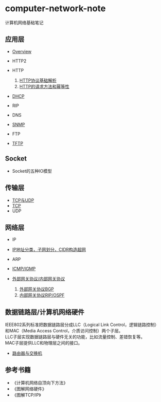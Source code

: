 # computer-network-note
计算机网络基础笔记
## 应用层
- [Overview](https://github.com/orochiZhang/computer-network-note/blob/master/Applicationlayer/Overview.md)
- HTTP2
- HTTP
  1. [HTTP协议基础解析](https://github.com/orochiZhang/computer-network-note/blob/master/Applicationlayer/HTTP_data_structure.md)
  2. [HTTP的请求方法和幂等性](https://github.com/orochiZhang/computer-network-note/blob/master/Applicationlayer/HTTP_Method_Idempotent.md)

- [DHCP](https://baike.baidu.com/item/DHCP/218195)
- RIP
- DNS
- [SNMP](https://baike.baidu.com/item/%E7%AE%80%E5%8D%95%E7%BD%91%E7%BB%9C%E7%AE%A1%E7%90%86%E5%8D%8F%E8%AE%AE/2986113)
- FTP
- [TFTP](https://baike.baidu.com/item/tftp/455170)

## Socket
- Socket的五种IO模型

## 传输层
- [TCP与UDP](https://github.com/orochiZhang/computer-network-note/blob/master/Transportlayer/TCP_and_UDP.md)
- [TCP](https://github.com/orochiZhang/computer-network-note/blob/master/Transportlayer/TCP.md)
- UDP

## 网络层
- IP
- [IP地址分类，子网划分，CIDR构造超网](https://github.com/orochiZhang/computer-network-note/blob/master/Networklayer/IP_address.md)
- ARP
- [ICMP/IGMP](https://github.com/orochiZhang/computer-network-note/blob/master/Networklayer/ICMP_and_IGMP.md)

- [外部网关协议/内部网关协议](https://github.com/orochiZhang/computer-network-note/blob/master/Networklayer/IGP_and_EGP.md)
  1. [外部网关协议BGP](https://github.com/orochiZhang/computer-network-note/blob/master/Networklayer/BGP.md)
  2. [内部网关协议RIP/OSPF](https://github.com/orochiZhang/computer-network-note/blob/master/Networklayer/RIP_and_OSPF.md)

## 数据链路层/计算机网络硬件
IEEE802系列标准把数据链路层分成LLC（Logical Link Control，逻辑链路控制）和MAC（Media Access Control，介质访问控制）两个子层。   
LLC子层实现数据链路层与硬件无关的功能，比如流量控制、差错恢复等。   
MAC子层提供LLC和物理层之间的接口。    

- [路由器与交换机](https://github.com/orochiZhang/computer-network-note/blob/master/DataLinkLayer/Router_and_Switch.md)

## 参考书籍
- 《计算机网络自顶向下方法》
- 《图解网络硬件》
- 《图解TCP/IP》
